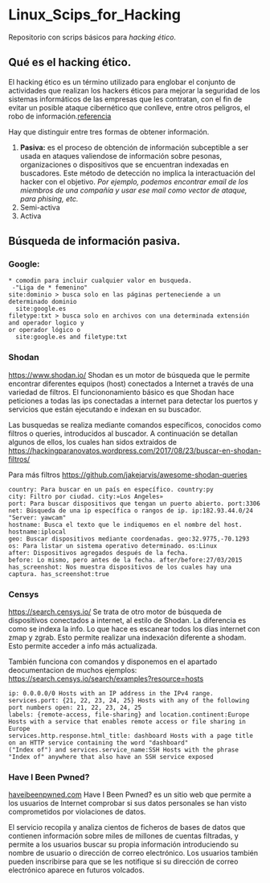 # Linux_Scips_for_Hacking
Repositorio con scrips básicos para *hacking ético*.


## Qué es el hacking ético.

El hacking ético es un término utilizado para englobar el conjunto de actividades que realizan los hackers éticos para mejorar la seguridad de los sistemas informáticos de las empresas que les contratan, con el fin de evitar un posible ataque cibernético que conlleve, entre otros peligros, el robo de información.[referencia](https://www.obicex.es/blog/aprende-con-obicex/que-significa-ser-un-hacker-etico#:~:text=El%20hacking%20%C3%A9tico%20es%20un,peligros%2C%20el%20robo%20de%20informaci%C3%B3n)


Hay que distinguir entre tres formas de obtener información.
1. **Pasiva:** es el proceso de obtención de información subceptible a ser usada en ataques valiendose de información sobre pesonas, organizaciones o dispositivos que se encuentran indexadas en buscadores. Este método de detección no implica la interactuación del hacker con el objetivo. *Por ejemplo, podemos encontrar email de los miembros de una compañía y usar ese mail como vector de ataque, para phising, etc.*
2. Semi-activa
3. Activa

## Búsqueda de información pasiva.
### Google:
```
* comodin para incluir cualquier valor en busqueda.	
 -"Liga de * femenino"
site:dominio > busca solo en las páginas perteneciende a un determinado dominio
  site:google.es
filetype:txt > busca solo en archivos con una determinada extensión
and operador logico y
or operador lógico o
  site:google.es and filetype:txt

```
### Shodan
https://www.shodan.io/
Shodan es un motor de búsqueda que le permite encontrar diferentes equipos (host) conectados a Internet a través de una variedad de filtros. El funciononamiento básico es que Shodan hace peticiones a todas las ips conectadas a internet para detectar los puertos y servicios que están ejecutando e indexan en su buscador. 

Las busquedas se realiza mediante comandos específicos, conocidos como filtros o queries, introducidos al buscador. A continuación se detallan algunos de ellos, los cuales han sidos extraidos de https://hackingparanovatos.wordpress.com/2017/08/23/buscar-en-shodan-filtros/

Para más filtros https://github.com/jakejarvis/awesome-shodan-queries
```
country: Para buscar en un país en específico. country:py
city: Filtro por ciudad. city:»Los Angeles»
port: Para buscar dispositivos que tengan un puerto abierto. port:3306
net: Búsqueda de una ip específica o rangos de ip. ip:182.93.44.0/24
"Server: yawcam" 
hostname: Busca el texto que le indiquemos en el nombre del host. hostname:iplocal
geo: Buscar dispositivos mediante coordenadas. geo:32.9775,-70.1293
os: Para listar un sistema operativo determinado. os:Linux
after: Dispositivos agregados después de la fecha.
before: Lo mismo, pero antes de la fecha. after/before:27/03/2015
has_screenshot: Nos muestra dispositivos de los cuales hay una captura. has_screenshot:true
```
### Censys
https://search.censys.io/
Se trata de otro motor de búsqueda de dispositivos conectados a internet, al estilo de Shodan. La diferencia es como se indexa la info. Lo que hace es escanear todos los dias internet con zmap y zgrab. Esto permite realizar una indexación diferente a shodam. Esto permite acceder a info más actualizada.

También funciona con comandos y disponemos en el apartado deocumentacion de muchos ejemplos: https://search.censys.io/search/examples?resource=hosts 

```
ip: 0.0.0.0/0 Hosts with an IP address in the IPv4 range.
services.port: {21, 22, 23, 24, 25} Hosts with any of the following port numbers open: 21, 22, 23, 24, 25
labels: {remote-access, file-sharing} and location.continent:Europe  Hosts with a service that enables remote access or file sharing in Europe
services.http.response.html_title: dashboard Hosts with a page title on an HTTP service containing the word "dashboard"
("Index of") and services.service_name:SSH Hosts with the phrase "Index of" anywhere that also have an SSH service exposed

```

### Have I Been Pwned?
[haveibeenpwned.com](https://haveibeenpwned.com/)
Have I Been Pwned? es un sitio web que permite a los usuarios de Internet comprobar si sus datos personales se han visto comprometidos por violaciones de datos.

El servicio recopila y analiza cientos de ficheros de bases de datos que contienen información sobre miles de millones de cuentas filtradas, y permite a los usuarios buscar su propia información introduciendo su nombre de usuario o dirección de correo electrónico. Los usuarios también pueden inscribirse para que se les notifique si su dirección de correo electrónico aparece en futuros volcados. 

